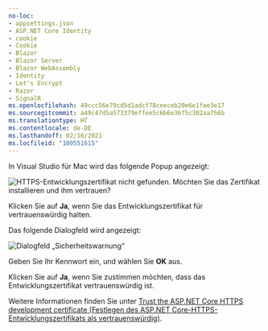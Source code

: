 ```yaml
---
no-loc:
- appsettings.json
- ASP.NET Core Identity
- cookie
- Cookie
- Blazor
- Blazor Server
- Blazor WebAssembly
- Identity
- Let's Encrypt
- Razor
- SignalR
ms.openlocfilehash: 49ccc56e79cd5d1adcf78ceeceb20e6e1fae3e17
ms.sourcegitcommit: a49c47d5a573379effee5c6b6e36f5c302aa756b
ms.translationtype: HT
ms.contentlocale: de-DE
ms.lasthandoff: 02/16/2021
ms.locfileid: "100551615"
---
```

In Visual Studio für Mac wird das folgende Popup angezeigt:

![HTTPS-Entwicklungszertifikat nicht gefunden. Möchten Sie das Zertifikat installieren und ihm vertrauen?](~/getting-started/_static/trustCertMac.png)

Klicken Sie auf **Ja**, wenn Sie das Entwicklungszertifikat für vertrauenswürdig halten.

Das folgende Dialogfeld wird angezeigt:

![Dialogfeld „Sicherheitswarnung“](~/getting-started/_static/certMac.png)

Geben Sie Ihr Kennwort ein, und wählen Sie **OK** aus.

Klicken Sie auf **Ja**, wenn Sie zustimmen möchten, dass das Entwicklungszertifikat vertrauenswürdig ist.

Weitere Informationen finden Sie unter [Trust the ASP.NET Core HTTPS development certificate (Festlegen des ASP.NET Core-HTTPS-Entwicklungszertifikats als vertrauenswürdig)](xref:security/enforcing-ssl#trust-the-aspnet-core-https-development-certificate-on-windows-and-macos).